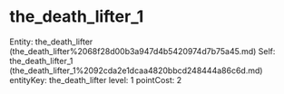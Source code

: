 # the_death_lifter_1

Entity: the_death_lifter (the_death_lifter%2068f28d00b3a947d4b5420974d7b75a45.md)
Self: the_death_lifter_1 (the_death_lifter_1%2092cda2e1dcaa4820bbcd248444a86c6d.md)
entityKey: the_death_lifter
level: 1
pointCost: 2